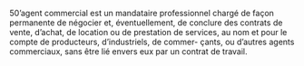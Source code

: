50’agent commercial est un mandataire professionnel chargé de façon permanente de
négocier et, éventuellement, de conclure des contrats de vente, d’achat, de location ou de
prestation de services, au nom et pour le compte de producteurs, d’industriels, de commer-
çants, ou d’autres agents commerciaux, sans être lié envers eux par un contrat de travail.